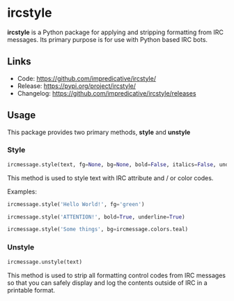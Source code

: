 # ircstyle
**ircstyle** is a Python package for applying and stripping formatting from IRC messages. Its primary purpose is for use with Python based IRC bots.

## Links
* Code: https://github.com/impredicative/ircstyle/
* Release: https://pypi.org/project/ircstyle/
* Changelog: https://github.com/impredicative/ircstyle/releases

## Usage
This package provides two primary methods, **style** and **unstyle**

### Style
```python
ircmessage.style(text, fg=None, bg=None, bold=False, italics=False, underline=False, reset=True):
```
This method is used to style text with IRC attribute and / or color codes.

Examples:
```python
ircmessage.style('Hello World!', fg='green')
```
```python
ircmessage.style('ATTENTION!', bold=True, underline=True)
```
```python
ircmessage.style('Some things', bg=ircmessage.colors.teal)
```

### Unstyle
```python
ircmessage.unstyle(text)
```
This method is used to strip all formatting control codes from IRC messages so that you can safely display and log the contents outside of IRC in a printable format.
